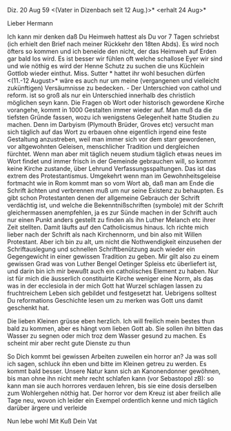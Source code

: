  Diz. 20 Aug 59
 <(Vater in Dizenbach seit 12 Aug.)>* <erhalt 24 Aug>*

Lieber Hermann

Ich kann mir denken daß Du Heimweh hattest als Du vor 7 Tagen schriebst (ich erhielt den Brief nach meiner Rückkehr den 18ten Abds). Es wird noch öfters so kommen und ich beneide den nicht, der das Heimweh auf Erden gar bald los wird. Es ist besser wir fühlen oft welche schallose Eyer wir sind und wie nöthig es wird der Henne Schutz zu suchen die uns Küchlein Gottlob wieder einthut. Miss. Sutter <in Carlsruhe>* hattet ihr wohl besuchen dürfen <(11.-12 August>* wäre es auch nur um meine (vergangenen und vielleicht zukünftigen) Versäumnisse zu bedecken. - Der Unterschied von cathol und reform. ist so groß als nur ein Unterschied innerhalb des christlich möglichen seyn kann. Die Fragen ob Wort oder historisch gewordene Kirche vorangehe, kommt in 1000 Gestalten immer wieder auf. Man muß da die tiefsten Gründe fassen, wozu ich wenigstens Gelegenheit hatte Studien zu machen. Denn im Darbyism (Plymouth Brüder, Groves etc) versucht man sich täglich auf das Wort zu erbauen ohne eigentlich irgend eine feste Gestaltung anzustreben, weil man immer sich vor dem starr gewordenen, vor altgewohnten Geleisen, menschlicher Tradition und dergleichen fürchtet. Wenn man aber mit täglich neuem studium täglich etwas neues im Wort findet und immer frisch in der Gemeinde gebrauchen will, so kommt keine Kirche zustande, über Lehrund Verfassungsspaltungen. Das ist das extrem des Protestantismus. Umgekehrt wenn man im Gewohnheitsgeleise fortmacht wie in Rom kommt man so vom Wort ab, daß man am Ende die Schrift ächten und verbrennen muß um nur seine Existenz zu behaupten. Es gibt schon Protestanten denen der allgemeine Gebrauch der Schrift verdächtig ist, und welche die Bekenntnißschriften (symbole) mit der Schrift gleichermassen anempfehlen, ja es zur Sünde machen in der Schrift auch nur einen Punkt anders gestellt zu finden als ihn Luther Melanch etc ihrer Zeit stellten. Damit läufts auf den Catholicismus hinaus. Ich richte mich lieber nach der Schrift als nach Kirchennorm, und bin also mit Willen Protestant. Aber ich bin zu alt, um nicht die Nothwendigkeit einzusehen der Schriftauslegung und schnellen Schriftbenützung auch wieder ein Gegengewicht in einer gewissen Tradition zu geben. Mir gilt also zu einem gewissen Grad was von Luther Bengel Oetinger Spleiss etc überliefert ist, und darin bin ich mir bewußt auch ein catholisches Element zu haben. Nur ist für mich die äusserlich constituirte Kirche weniger eine Norm, als das was in der ecclesiola in der mich Gott hat Wurzel schlagen lassen zu fruchtreichem Leben sich gebildet und festgesetzt hat. Uebrigens solltest Du reformations Geschichte lesen um zu merken was Gott uns damit geschenkt hat.

Die lieben Kleinen grüsse eben herzlich. Ich will freilich mein bestes thun bald zu kommen, aber es hängt vom lieben Gott ab. Sie sollen ihn bitten das Wasser zu segnen oder mich troz dem Wasser gesund zu machen. Es scheint mir aber recht gute Dienste zu thun

So Dich kommt bei gewissen Arbeiten zuweilen ein horror an? Ja was soll ich sagen, schluck ihn eben und bitte im Kleinen getreu zu werden. Es kommt bald besser. Unsere Natur kann sich an Kanonendonner gewöhnen, bis man ohne ihn nicht mehr recht schlafen kann (vor Sebastopol zB): so kann man sie auch horrores verdauen lehren, bis sie eine dosis derselben zum Wohlergehen nöthig hat. Der horror vor dem Kreuz ist aber freilich alle Tage neu, wovon ich leider ein Exempel ordentlich kenne und mich täglich darüber ärgere und verleide

 Nun lebe wohl
 Mit Kuß Dein Vat
